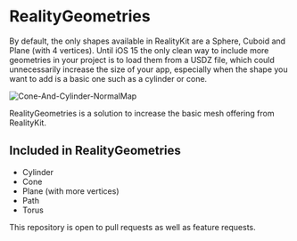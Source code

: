 # RealityGeometries

By default, the only shapes available in RealityKit are a Sphere, Cuboid and Plane (with 4 vertices). Until iOS 15 the only clean way to include more geometries in your project is to load them from a USDZ file, which could unnecessarily increase the size of your app, especially when the shape you want to add is a basic one such as a cylinder or cone.

![Cone-And-Cylinder-NormalMap](https://github.com/maxxfrazer/RealityGeometries/blob/main/media/Cylinder_Cone_Normals.gif?raw=true)

RealityGeometries is a solution to increase the basic mesh offering from RealityKit.

## Included in RealityGeometries
- Cylinder
- Cone
- Plane (with more vertices)
- Path
- Torus

This repository is open to pull requests as well as feature requests.